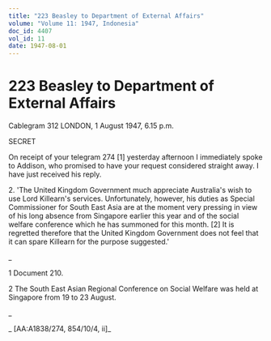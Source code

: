 ```yaml
---
title: "223 Beasley to Department of External Affairs"
volume: "Volume 11: 1947, Indonesia"
doc_id: 4407
vol_id: 11
date: 1947-08-01
---
```


# 223 Beasley to Department of External Affairs

Cablegram 312 LONDON, 1 August 1947, 6.15 p.m.

SECRET

On receipt of your telegram 274 [1] yesterday afternoon I immediately spoke to Addison, who promised to have your request considered straight away. I have just received his reply.

2\. 'The United Kingdom Government much appreciate Australia's wish to use Lord Killearn's services. Unfortunately, however, his duties as Special Commissioner for South East Asia are at the moment very pressing in view of his long absence from Singapore earlier this year and of the social welfare conference which he has summoned for this month. [2] It is regretted therefore that the United Kingdom Government does not feel that it can spare Killearn for the purpose suggested.'

_

1 Document 210.

2 The South East Asian Regional Conference on Social Welfare was held at Singapore from 19 to 23 August.

_

_ [AA:A1838/274, 854/10/4, ii]_
